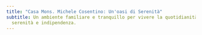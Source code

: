 ```yaml
---
title: "Casa Mons. Michele Cosentino: Un'oasi di Serenità"
subtitle: Un ambiente familiare e tranquillo per vivere la quotidianità con
  serenità e indipendenza.
---
```


